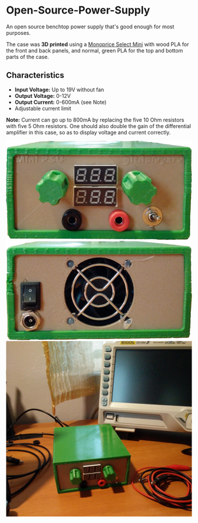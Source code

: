 # Open-Source-Power-Supply
An open source benchtop power supply that's good enough for most purposes.

The case was **3D printed** using a [Monoprice Select Mini](https://www.monoprice.com/product?p_id=15365) with wood PLA
for the front and back panels, and normal, green PLA for the top and bottom parts of the case.

## Characteristics
- **Input Voltage:** Up to 19V without fan
- **Output Voltage:** 0-12V
- **Output Current:** 0-600mA (see Note)
- Adjustable current limit

**Note:** Current can go up to 800mA by replacing the five 10 Ohm resistors with five 5 Ohm resistors. One should also double the gain of the differential amplifier in this case, so as to display voltage and current correctly.

![Power Supply Front](front.png)
![Power Supply Back](back.png)
![Power Supply Side](side.jpg)
